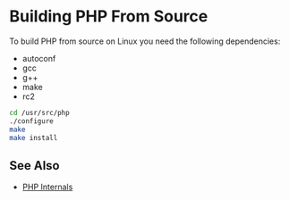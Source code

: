 # Building PHP From Source

To build PHP from source on Linux you need the following dependencies:

* autoconf
* gcc
* g++
* make
* rc2

```bash
cd /usr/src/php
./configure
make
make install
```

## See Also

* [PHP Internals](http://www.phpinternalsbook.com)
